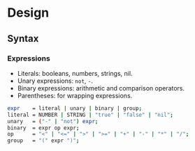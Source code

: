 # Design

## Syntax

### Expressions

* Literals: booleans, numbers, strings, nil.
* Unary expressions: `not`, `-`.
* Binary expressions: arithmetic and comparison operators.
* Parentheses: for wrapping expressions.

```bash
expr    = literal | unary | binary | group;
literal = NUMBER | STRING | "true" | "false" | "nil";
unary   = ("-" | "not") expr;
binary  = expr op expr;
op      = "<" | "<=" | ">" | ">=" | "+" | "-" | "*" | "/";
group   = "(" expr ")";
```
